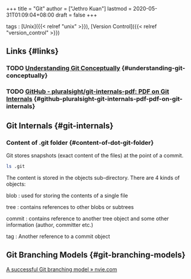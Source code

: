 +++
title = "Git"
author = ["Jethro Kuan"]
lastmod = 2020-05-31T01:09:04+08:00
draft = false
+++

tags
: [Unix]({{< relref "unix" >}}), [Version Control]({{< relref "version_control" >}})

## Links {#links}

### <span class="org-todo todo TODO">TODO</span> [Understanding Git Conceptually](https://www.sbf5.com/~cduan/technical/git/) {#understanding-git-conceptually}

### <span class="org-todo todo TODO">TODO</span> [GitHub - pluralsight/git-internals-pdf: PDF on Git Internals](https://github.com/pluralsight/git-internals-pdf) {#github-pluralsight-git-internals-pdf-pdf-on-git-internals}

## Git Internals {#git-internals}

### Content of .git folder {#content-of-dot-git-folder}

Git stores snapshots (exact content of the files) at the point of a commit.

```sh
ls .git
```

The content is stored in the objects sub-directory. There are 4 kinds
of objects:

blob
: used for storing the contents of a single file

tree
: contains references to other blobs or subtrees

commit
: contains reference to another tree object and some other
information (author, committer etc.)

tag
: Another reference to a commit object

## Git Branching Models {#git-branching-models}

[A successful Git branching model » nvie.com](https://nvie.com/posts/a-successful-git-branching-model/)
